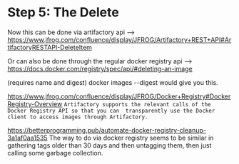 # Step 5: The Delete

Now this can be done via artifactory api --> https://www.jfrog.com/confluence/display/JFROG/Artifactory+REST+API#ArtifactoryRESTAPI-DeleteItem

Or can also be done through the regular docker registry api --> https://docs.docker.com/registry/spec/api/#deleting-an-image 

(requires name and digest) docker images --digest would give you this. 


https://www.jfrog.com/confluence/display/JFROG/Docker+Registry#DockerRegistry-Overview
`Artifactory supports the relevant calls of the Docker Registry API so that you can 
transparently use the Docker client to access images through Artifactory.`


https://betterprogramming.pub/automate-docker-registry-cleanup-3a1af0aa1535
The way to do via docker registry seems to be similar in gathering tags older than 30 days and then untagging them, then just calling some garbage collection. 

